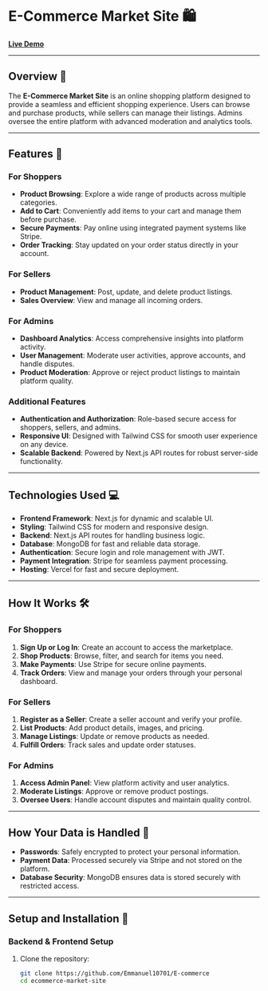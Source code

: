 # **E-Commerce Market Site 🛍️**  
[**Live Demo**](https://e-commerce-market-site.vercel.app/)

---

## Overview 🌟

The **E-Commerce Market Site** is an online shopping platform designed to provide a seamless and efficient shopping experience. Users can browse and purchase products, while sellers can manage their listings. Admins oversee the entire platform with advanced moderation and analytics tools.

---

## Features 🚀

### **For Shoppers**  
- **Product Browsing**: Explore a wide range of products across multiple categories.  
- **Add to Cart**: Conveniently add items to your cart and manage them before purchase.  
- **Secure Payments**: Pay online using integrated payment systems like Stripe.  
- **Order Tracking**: Stay updated on your order status directly in your account.

### **For Sellers**  
- **Product Management**: Post, update, and delete product listings.  
- **Sales Overview**: View and manage all incoming orders.  

### **For Admins**  
- **Dashboard Analytics**: Access comprehensive insights into platform activity.  
- **User Management**: Moderate user activities, approve accounts, and handle disputes.  
- **Product Moderation**: Approve or reject product listings to maintain platform quality.  

### Additional Features  
- **Authentication and Authorization**: Role-based secure access for shoppers, sellers, and admins.  
- **Responsive UI**: Designed with Tailwind CSS for smooth user experience on any device.  
- **Scalable Backend**: Powered by Next.js API routes for robust server-side functionality.  

---

## Technologies Used 💻

- **Frontend Framework**: Next.js for dynamic and scalable UI.  
- **Styling**: Tailwind CSS for modern and responsive design.  
- **Backend**: Next.js API routes for handling business logic.  
- **Database**: MongoDB for fast and reliable data storage.  
- **Authentication**: Secure login and role management with JWT.  
- **Payment Integration**: Stripe for seamless payment processing.  
- **Hosting**: Vercel for fast and secure deployment.  

---

## How It Works 🛠

### **For Shoppers**  
1. **Sign Up or Log In**: Create an account to access the marketplace.  
2. **Shop Products**: Browse, filter, and search for items you need.  
3. **Make Payments**: Use Stripe for secure online payments.  
4. **Track Orders**: View and manage your orders through your personal dashboard.

### **For Sellers**  
1. **Register as a Seller**: Create a seller account and verify your profile.  
2. **List Products**: Add product details, images, and pricing.  
3. **Manage Listings**: Update or remove products as needed.  
4. **Fulfill Orders**: Track sales and update order statuses.

### **For Admins**  
1. **Access Admin Panel**: View platform activity and user analytics.  
2. **Moderate Listings**: Approve or remove product postings.  
3. **Oversee Users**: Handle account disputes and maintain quality control.

---

## How Your Data is Handled 🔐

- **Passwords**: Safely encrypted to protect your personal information.  
- **Payment Data**: Processed securely via Stripe and not stored on the platform.  
- **Database Security**: MongoDB ensures data is stored securely with restricted access.

---

## Setup and Installation 💾

### Backend & Frontend Setup  
1. Clone the repository:  
   ```bash
   git clone https://github.com/Emmanuel10701/E-commerce
   cd ecommerce-market-site
